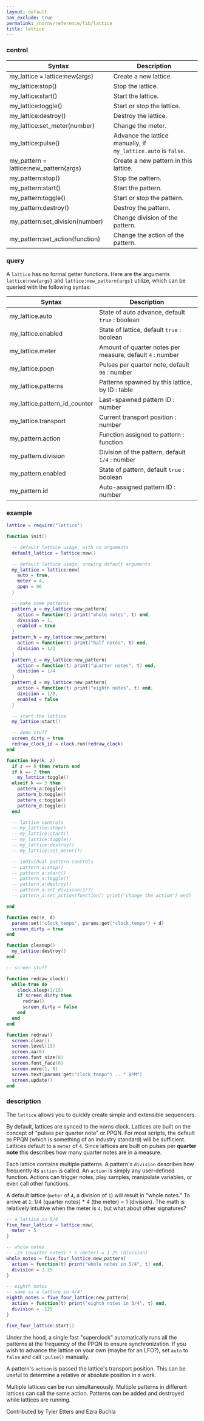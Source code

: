 ```yaml
---
layout: default
nav_exclude: true
permalink: /norns/reference/lib/lattice
title: lattice
---
```


### control

| Syntax                                 | Description                                                    |
| -------------------------------------- | -------------------------------------------------------------- |
| my_lattice = lattice:new{args}         | Create a new lattice.                                          |
| my_lattice:stop()                      | Stop the lattice.                                              |
| my_lattice:start()                     | Start the lattice.                                             |
| my_lattice:toggle()                    | Start or stop the lattice.                                     |
| my_lattice:destroy()                   | Destroy the lattice.                                           |
| my_lattice:set_meter(number)           | Change the meter.                                              |
| my_lattice:pulse()                     | Advance the lattice manually, if `my_lattice.auto` is `false`. |
| my_pattern = lattice:new_pattern{args} | Create a new pattern in this lattice.                          |
| my_pattern:stop()                      | Stop the pattern.                                              |
| my_pattern:start()                     | Start the pattern.                                             |
| my_pattern:toggle()                    | Start or stop the pattern.                                     |
| my_pattern:destroy()                   | Destroy the pattern.                                           |
| my_pattern:set_division(number)        | Change division of the pattern.                                |
| my_pattern:set_action(function)        | Change the action of the pattern.                              |

### query

A `lattice` has no formal getter functions. Here are the arguments `lattice:new{args}` and `lattice:new_pattern{args}` utilize, which can be queried with the following syntax:

| Syntax                        | Description                                               |
| ----------------------------- | --------------------------------------------------------- |
| my_lattice.auto               | State of auto advance, default `true` : boolean           |
| my_lattice.enabled            | State of lattice, default `true` : boolean                |
| my_lattice.meter              | Amount of quarter notes per measure, default `4` : number |
| my_lattice.ppqn               | Pulses per quarter note, default `96` : number            |
| my_lattice.patterns           | Patterns spawned by this lattice, by ID : table           |
| my_lattice.pattern_id_counter | Last-spawned pattern ID : number                          |
| my_lattice.transport          | Current transport position : number                       |
| my_pattern.action             | Function assigned to pattern : function                   |
| my_pattern.division           | Division of the pattern, default `1/4` : number           |
| my_pattern.enabled            | State of pattern, default `true` : boolean                |
| my_pattern.id                 | Auto-assigned pattern ID : number                         |

### example

```lua
lattice = require("lattice")

function init()

  -- default lattice usage, with no arguments
  default_lattice = lattice:new()

  -- default lattice usage, showing default arguments
  my_lattice = lattice:new{
    auto = true,
    meter = 4,
    ppqn = 96
  }

  -- make some patterns
  pattern_a = my_lattice:new_pattern{
    action = function(t) print("whole notes", t) end,
    division = 1,
    enabled = true
  }
  pattern_b = my_lattice:new_pattern{
    action = function(t) print("half notes", t) end,
    division = 1/2
  }
  pattern_c = my_lattice:new_pattern{
    action = function(t) print("quarter notes", t) end,
    division = 1/4
  }
  pattern_d = my_lattice:new_pattern{
    action = function(t) print("eighth notes", t) end,
    division = 1/8,
    enabled = false
  }

  -- start the lattice
  my_lattice:start()

  -- demo stuff
  screen_dirty = true
  redraw_clock_id = clock.run(redraw_clock)
end

function key(k, z)
  if z == 0 then return end
  if k == 2 then
    my_lattice:toggle()
  elseif k == 3 then
    pattern_a:toggle()
    pattern_b:toggle()
    pattern_c:toggle()
    pattern_d:toggle()
  end

  -- lattice controls
  -- my_lattice:stop()
  -- my_lattice:start()
  -- my_lattice:toggle()
  -- my_lattice:destroy()
  -- my_lattice:set_meter(7)

  -- individual pattern controls
  -- pattern_a:stop()
  -- pattern_a:start()
  -- pattern_a:toggle()
  -- pattern_a:destroy()
  -- pattern_a:set_division(1/7)
  -- pattern_a:set_action(function() print("change the action") end)

end

function enc(e, d)
  params:set("clock_tempo", params:get("clock_tempo") + d)
  screen_dirty = true
end

function cleanup()
  my_lattice:destroy()
end

-- screen stuff

function redraw_clock()
  while true do
    clock.sleep(1/15)
    if screen_dirty then
      redraw()
      screen_dirty = false
    end
  end
end

function redraw()
  screen.clear()
  screen.level(15)
  screen.aa(0)
  screen.font_size(8)
  screen.font_face(0)
  screen.move(1, 8)
  screen.text(params:get("clock_tempo") .. " BPM")
  screen.update()
end
```

### description

The `lattice` allows you to quickly create simple and extensible sequencers.

By default, lattices are synced to the norns clock. Lattices are built on the concept of "pulses per quarter note" or PPQN.  For most scripts, the default `96` PPQN (which is something of an industry standard) will be sufficient. Lattices default to a `meter` of `4`. Since lattices are built on pulses per **quarter note** this describes how many quarter notes are in a measure.

Each lattice contains multiple patterns. A pattern's `division` describes how frequently its `action` is called. An `action` is simply any user-defined function. Actions can trigger notes, play samples, manipulate variables, or even call other functions.

A default lattice (`meter` of `4`, a division of `1`) will result in "whole notes." To arrive at `1`: 1/4 (quarter notes) * 4 (the meter) = 1 (division). The math is relatively intuitive when the meter is `4`, but what about other signatures?

```lua
-- a lattice in 5/4
five_four_lattice = lattice:new{
  meter = 5
}

-- whole notes
-- .25 (quarter notes) * 5 (meter) = 1.25 (division)
whole_notes = five_four_lattice:new_pattern{
  action = function(t) print("whole notes in 5/4", t) end,
  division = 1.25
}

-- eighth notes
-- same as a lattice in 4/4!
eighth_notes = five_four_lattice:new_pattern{
  action = function(t) print("eighth notes in 5/4", t) end,
  division = .125
}

five_four_lattice:start()
```

Under the hood, a single fast "superclock" automatically runs all the patterns at the frequency of the PPQN to ensure synchronization. If you wish to advance the lattice on your own (maybe for an LFO?), set `auto` to `false` and call `:pulse()` manually.

A pattern's `action` is passed the lattice's transport position. This can be useful to determine a relative or absolute position in a work.

Multiple lattices can be run simultaneously. Multiple patterns in different lattices can call the same action. Patterns can be added and destroyed while lattices are running.

Contributed by Tyler Etters and Ezra Buchla